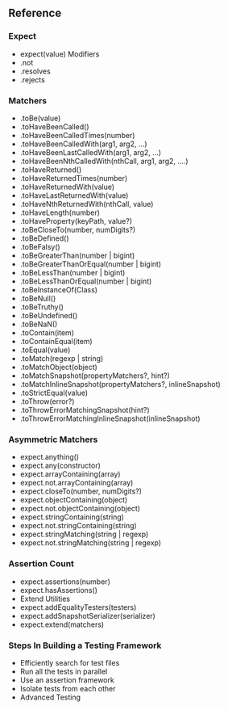 
## Reference

### Expect
- expect(value)
Modifiers
- .not
- .resolves
- .rejects
### Matchers
- .toBe(value)
- .toHaveBeenCalled()
- .toHaveBeenCalledTimes(number)
- .toHaveBeenCalledWith(arg1, arg2, ...)
- .toHaveBeenLastCalledWith(arg1, arg2, ...)
- .toHaveBeenNthCalledWith(nthCall, arg1, arg2, ....)
- .toHaveReturned()
- .toHaveReturnedTimes(number)
- .toHaveReturnedWith(value)
- .toHaveLastReturnedWith(value)
- .toHaveNthReturnedWith(nthCall, value)
- .toHaveLength(number)
- .toHaveProperty(keyPath, value?)
- .toBeCloseTo(number, numDigits?)
- .toBeDefined()
- .toBeFalsy()
- .toBeGreaterThan(number | bigint)
- .toBeGreaterThanOrEqual(number | bigint)
- .toBeLessThan(number | bigint)
- .toBeLessThanOrEqual(number | bigint)
- .toBeInstanceOf(Class)
- .toBeNull()
- .toBeTruthy()
- .toBeUndefined()
- .toBeNaN()
- .toContain(item)
- .toContainEqual(item)
- .toEqual(value)
- .toMatch(regexp | string)
- .toMatchObject(object)
- .toMatchSnapshot(propertyMatchers?, hint?)
- .toMatchInlineSnapshot(propertyMatchers?, inlineSnapshot)
- .toStrictEqual(value)
- .toThrow(error?)
- .toThrowErrorMatchingSnapshot(hint?)
- .toThrowErrorMatchingInlineSnapshot(inlineSnapshot)
### Asymmetric Matchers
- expect.anything()
- expect.any(constructor)
- expect.arrayContaining(array)
- expect.not.arrayContaining(array)
- expect.closeTo(number, numDigits?)
- expect.objectContaining(object)
- expect.not.objectContaining(object)
- expect.stringContaining(string)
- expect.not.stringContaining(string)
- expect.stringMatching(string | regexp)
- expect.not.stringMatching(string | regexp)
### Assertion Count
- expect.assertions(number)
- expect.hasAssertions()
- Extend Utilities
- expect.addEqualityTesters(testers)
- expect.addSnapshotSerializer(serializer)
- expect.extend(matchers)


### Steps In Building a Testing Framework
- Efficiently search for test files
- Run all the tests in parallel
- Use an assertion framework
- Isolate tests from each other
- Advanced Testing
